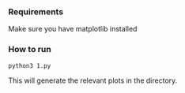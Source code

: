### Requirements

Make sure you have matplotlib installed

### How to run

```
python3 1.py
```

This will generate the relevant plots in the directory.
